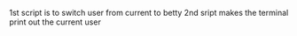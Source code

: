 1st script is to switch user from current to betty
2nd sript makes the terminal print out the current user
